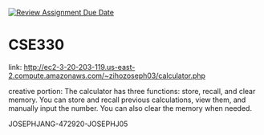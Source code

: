 [![Review Assignment Due Date](https://classroom.github.com/assets/deadline-readme-button-22041afd0340ce965d47ae6ef1cefeee28c7c493a6346c4f15d667ab976d596c.svg)](https://classroom.github.com/a/_BXrrExe)
# CSE330

link: http://ec2-3-20-203-119.us-east-2.compute.amazonaws.com/~zihozoseph03/calculator.php 

creative portion: The calculator has three functions: store, recall, and clear memory. You can store and recall previous calculations, view them, and manually input the number. You can also clear the memory when needed.

JOSEPHJANG-472920-JOSEPHJ05
